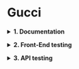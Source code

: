 # Gucci
**<details><summary>1. Documentation</summary>**
- Test Plan
- Test Cases
- Traceability Matrix
</details>

**<details><summary>2. Front-End testing</summary>**

 <details><summary>Selenium WebDriver</summary>
* Local Script
  * Unitest
  * Pytest
* Cloud Script (Browser Stack)
  * Serial 
  * Paralel
* Reports
  * HTML
  * Allure
</details>

 <details><summary>Playwrite</summary>
* Local Script
  * Pytest
* Cloud Script (Browser Stack)
  * Serial
  * Paralel
* Reports
  * HTML
</details>

</details>

**<details><summary>3. API testing</summary>**
* Postman API
  * Tests
  * Environment
</details>
